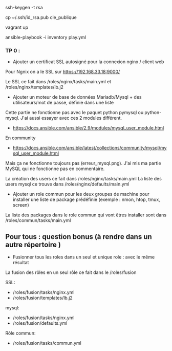 ssh-keygen -t rsa

cp ~/.ssh/id_rsa.pub cle_publique

vagrant up

ansible-playbook -i inventory play.yml

### TP 0 :

 * Ajouter un certificat SSL autosigné pour la connexion nginx / client web

Pour Ngnix on a le SSL sur https://192.168.33.18:9000/

Le SSL ce fait dans /roles/nginx/tasks/main.yml et /roles/nginx/templates/lb.j2

 * Ajouter un moteur de base de données Mariadb/Mysql + des utilisateurs/mot de passe, définie dans une liste

Cette partie ne fonctionne pas avec le paquet python pymysql ou python-mysql.
J'ai aussi essayer avec ces 2 modules différent.

* https://docs.ansible.com/ansible/2.9/modules/mysql_user_module.html

En community
* https://docs.ansible.com/ansible/latest/collections/community/mysql/mysql_user_module.html


Mais ça ne fonctionne toujours pas (erreur_mysql.png).
J'ai mis ma partie MySQL qui ne fonctionne pas en commentaire.

La création des users ce fait dans /roles/nginx/tasks/main.yml
La liste des users mysql ce trouve dans /roles/nginx/defaults/main.yml

 * Ajouter un role commun pour les deux groupes de machine pour installer une liste de package prédéfinie (exemple : nmon, htop, tmux, screen)

La liste des packages dans le role commun qui vont êtres installer sont dans /roles/commun/tasks/main.yml

## Pour tous : question bonus (à rendre dans un autre répertoire )

- Fusionner tous les roles dans un seul et unique role : avec le même résultat

La fusion des rôles en un seul rôle ce fait dans le /roles/fusion

SSL:
* /roles/fusion/tasks/nginx.yml
* /roles/fusion/templates/lb.j2

mysql:
* /roles/fusion/tasks/nginx.yml
* /roles/fusion/defaults.yml

Rôle commun:
* /roles/fusion/tasks/commun.yml
